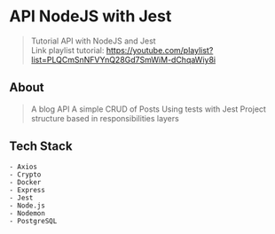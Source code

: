 # API NodeJS with Jest

> Tutorial API with NodeJS and Jest </br>
> Link playlist tutorial: https://youtube.com/playlist?list=PLQCmSnNFVYnQ28Gd7SmWiM-dChqaWiy8i

## About

> A blog API
> A simple CRUD of Posts
> Using tests with Jest
> Project structure based in responsibilities layers

## Tech Stack
```
- Axios
- Crypto
- Docker
- Express
- Jest
- Node.js
- Nodemon
- PostgreSQL
```
